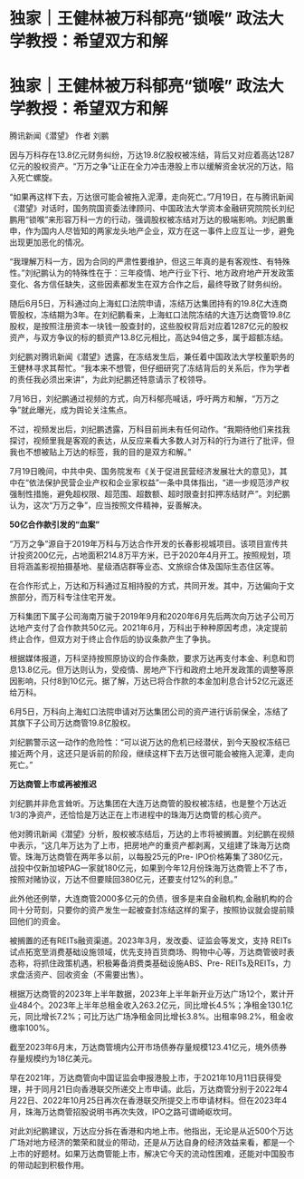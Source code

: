 # 独家｜王健林被万科郁亮“锁喉” 政法大学教授：希望双方和解

# 独家｜王健林被万科郁亮“锁喉” 政法大学教授：希望双方和解

腾讯新闻《潜望》 作者 刘鹏

因与万科存在13.8亿元财务纠纷，万达19.8亿股权被冻结，背后又对应着高达1287亿元的股权资产。“万万之争”让正在全力冲击港股上市以缓解资金状况的万达，陷入死亡螺旋。

“如果再这样下去，万达很可能会被拖入泥潭，走向死亡。”7月19日，在与腾讯新闻《潜望》对话时，国务院国资委法律顾问、中国政法大学资本金融研究院院长刘纪鹏用“锁喉”来形容万科一方的行动，强调股权被冻结对万达的极端影响。刘纪鹏重申，作为国内人尽皆知的两家龙头地产企业，双方在这一事件上应互让一步，避免出现更加恶化的情况。

“我理解万科一方，因为合同的严肃性要维护，但这三年真的是有客观性、有特殊性。”刘纪鹏认为的特殊性在于：三年疫情、地产行业下行、地方政府地产开发政策变化、各方信任缺失，这些因素都发生在双方合作之后，最终导致了财务纠纷。

随后6月5日，万科通过向上海虹口法院申请，冻结万达集团持有的19.8亿大连商管股权，冻结期为3年。在刘纪鹏看来，上海虹口法院冻结的大连万达商管19.8亿股权，是按照注册资本一块钱一股查封的，这些股权背后对应着1287亿元的股权资产，与双方争议的标的额资产13.8亿元相比，高达94倍之多，属于超额冻结。

刘纪鹏对腾讯新闻《潜望》透露，在冻结发生后，兼任着中国政法大学校董职务的王健林寻求其帮忙。“我本来不想管，但仔细研究了冻结背后的关系后，作为学者的责任我必须出来讲”，为此刘纪鹏还特意请示了校领导。

7月16日，刘纪鹏通过视频的方式，向万科郁亮喊话，呼吁两方和解，“万万之争”就此曝光，成为舆论关注焦点。

不过，视频发出后，刘纪鹏透露，万科目前尚未有任何动作。“我期待他们来找我探讨，视频里我是客观的表达，从反应来看大多数人对万科的行为进行了批评，但我也不想被贴上万达的标签，我的目的是双方和解。”

7月19日晚间，中共中央、国务院发布《关于促进民营经济发展壮大的意见》，其中在“依法保护民营企业产权和企业家权益”一条中具体指出，“进一步规范涉产权强制性措施，避免超权限、超范围、超数额、超时限查封扣押冻结财产”。刘纪鹏认为，这次“万万之争”，应当按照文件精神，妥善解决。

**50亿合作款引发的“血案”**

“万万之争”源自于2019年万科与万达合作开发的长春影视城项目。该项目宣传共计投资200亿元，占地面积214.8万平方米，已于2020年4月开工。按照规划，项目将涵盖影视拍摄基地、星级酒店群等业态、文旅综合体及国际生态住区等。

在合作形式上，万达和万科通过互相持股的方式，共同开发。其中，万达偏向于文旅部分，而万科专注住宅开发。

万科集团下属子公司海南万骏于2019年9月和2020年6月先后两次向万达子公司万达地产支付了合作款共50亿元。2021年6月，万科出于种种原因考虑，决定提前终止合作，但双方对于终止合作后的协议条款产生了争执。

根据媒体报道，万科坚持按照原协议的合作条款，要求万达再支付本金、利息和罚息13.8亿元。但万达则认为，受疫情、房地产下行和政府土地开发政策的调整等原因影响，只付8到10亿元。据了解，万达已将合作款的本金加利息合计52亿元返还给万科。

6月5日，万科向上海虹口法院申请对万达集团公司的资产进行诉前保全，冻结了其旗下子公司万达商管19.8亿股权。

刘纪鹏警示这一动作的危险性：“可以说万达的危机已经潜伏，到今天股权冻结已接近两个月，这还只是诉前的阶段，继续这样下去万达很可能会被拖入泥潭，走向死亡。”

**万达商管上市或再被推迟**

刘纪鹏并非危言耸听。万达集团在大连万达商管的股权被冻结，也是整个万达近1/3的净资产，还恰恰是万达正在上市进程中的珠海万达商管的核心资产。

他对腾讯新闻《潜望》分析，股权被冻结后，万达的上市将被搁置。刘纪鹏在视频中表示，“这几年万达为了上市，把房地产的重资产都剥离，又组建了珠海万达商管。珠海万达商管在两年多以前，以每股25元的Pre-
IPO价格筹集了380亿元，战投中仅新加坡PAG一家就180亿元，如果到今年12月份珠海万达商管上不了市，按照对赌协议，万达不但要赎回380亿元，还要支付12%的利息。”

此外他还例举，大连商管2000多亿元的负债，很多是来自金融机构,金融机构的合同十分苛刻，只要你的资产发生一起被查封冻结这样的案子，按照协议就会提前赎回他们的资金。

被搁置的还有REITs融资渠道。2023年3月，发改委、证监会等发文，支持 REITs
试点拓宽至消费基础设施领域，优先支持百货商场、购物中心等，万达商管彼时表态称，将抓住政策机遇，积极筹备消费类基础设施ABS、Pre-
REITs及REITs，力求盘活资产、回收资金（不需要出售）。

根据万达商管的2023年上半年数据，2023年上半年新开业万达广场12个，累计开业484个。2023年上半年总租金收入263.2亿元，同比增长4.5%；净租金130.1亿元，同比增长7.2%；可比万达广场净租金同比增长3.8%。出租率98.2%，租金收缴率100%。

截至2023年6月末，万达商管境内公开市场债券存量规模123.41亿元，境外债券存量规模约为18亿美元。

早在2021年，万达商管向中国证监会申报港股上市，于2021年10月11日获得受理，并于同月21日向香港联交所递交上市申请。此后，万达商管分别于2022年4月22日、2022年10月25日再次在香港联交所提交上市申请材料。但在2023年4月，珠海万达商管招股说明书再次失效，IPO之路可谓崎岖坎坷。

对此刘纪鹏建议，万达应分拆在香港和内地上市。他指出，无论是从近500个万达广场对地方经济的繁荣和就业的带动，还是从万达自身的经济效益来看，都是一个上市的好题材。如果万达商管能上市，解决它今天的流动性困难，还能对中国股市的带动起到积极作用。

